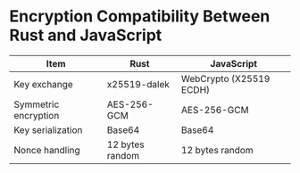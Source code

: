 # Encryption Compatibility Between Rust and JavaScript

| Item                 | Rust                  | JavaScript                   |
|----------------------|------------------------|-------------------------------|
| Key exchange         | x25519-dalek           | WebCrypto (X25519 ECDH)       |
| Symmetric encryption | AES-256-GCM            | AES-256-GCM                   |
| Key serialization    | Base64                 | Base64                        |
| Nonce handling       | 12 bytes random        | 12 bytes random               |
